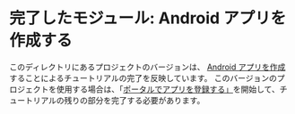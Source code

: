 # <a name="completed-module-create-an-android-app"></a>完了したモジュール: Android アプリを作成する

このディレクトリにあるプロジェクトのバージョンは、 [Android アプリを作成](https://docs.microsoft.com/graph/tutorials/android?tutorial-step=1)することによるチュートリアルの完了を反映しています。 このバージョンのプロジェクトを使用する場合は、「[ポータルでアプリを登録する」](https://docs.microsoft.com/graph/tutorials/android?tutorial-step=2)を開始して、チュートリアルの残りの部分を完了する必要があります。